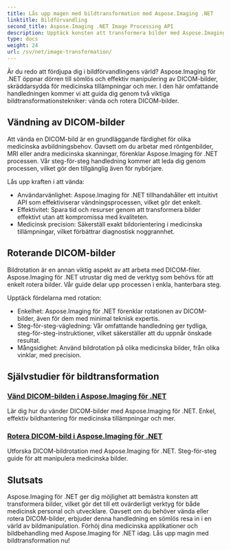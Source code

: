 ```yaml
---
title: Lås upp magen med bildtransformation med Aspose.Imaging .NET
linktitle: Bildförvandling
second_title: Aspose.Imaging .NET Image Processing API
description: Upptäck konsten att transformera bilder med Aspose.Imaging för .NET. Lär dig att vända och rotera DICOM-bilder utan ansträngning för medicinska tillämpningar och mer.
type: docs
weight: 24
url: /sv/net/image-transformation/
---
```


Är du redo att fördjupa dig i bildförvandlingens värld? Aspose.Imaging för .NET öppnar dörren till sömlös och effektiv manipulering av DICOM-bilder, skräddarsydda för medicinska tillämpningar och mer. I den här omfattande handledningen kommer vi att guida dig genom två viktiga bildtransformationstekniker: vända och rotera DICOM-bilder. 

## Vändning av DICOM-bilder

Att vända en DICOM-bild är en grundläggande färdighet för olika medicinska avbildningsbehov. Oavsett om du arbetar med röntgenbilder, MRI eller andra medicinska skanningar, förenklar Aspose.Imaging för .NET processen. Vår steg-för-steg handledning kommer att leda dig genom processen, vilket gör den tillgänglig även för nybörjare.

Lås upp kraften i att vända:
- Användarvänlighet: Aspose.Imaging för .NET tillhandahåller ett intuitivt API som effektiviserar vändningsprocessen, vilket gör det enkelt.
- Effektivitet: Spara tid och resurser genom att transformera bilder effektivt utan att kompromissa med kvaliteten.
- Medicinsk precision: Säkerställ exakt bildorientering i medicinska tillämpningar, vilket förbättrar diagnostisk noggrannhet.

## Roterande DICOM-bilder

Bildrotation är en annan viktig aspekt av att arbeta med DICOM-filer. Aspose.Imaging för .NET utrustar dig med de verktyg som behövs för att enkelt rotera bilder. Vår guide delar upp processen i enkla, hanterbara steg.

Upptäck fördelarna med rotation:
- Enkelhet: Aspose.Imaging för .NET förenklar rotationen av DICOM-bilder, även för dem med minimal teknisk expertis.
- Steg-för-steg-vägledning: Vår omfattande handledning ger tydliga, steg-för-steg-instruktioner, vilket säkerställer att du uppnår önskade resultat.
- Mångsidighet: Använd bildrotation på olika medicinska bilder, från olika vinklar, med precision.

## Självstudier för bildtransformation
### [Vänd DICOM-bilden i Aspose.Imaging för .NET](./flip-dicom-image/)
Lär dig hur du vänder DICOM-bilder med Aspose.Imaging för .NET. Enkel, effektiv bildhantering för medicinska tillämpningar och mer.
### [Rotera DICOM-bild i Aspose.Imaging för .NET](./rotate-dicom-image/)
Utforska DICOM-bildrotation med Aspose.Imaging för .NET. Steg-för-steg guide för att manipulera medicinska bilder.

## Slutsats

Aspose.Imaging för .NET ger dig möjlighet att bemästra konsten att transformera bilder, vilket gör det till ett ovärderligt verktyg för både medicinsk personal och utvecklare. Oavsett om du behöver vända eller rotera DICOM-bilder, erbjuder denna handledning en sömlös resa in i en värld av bildmanipulation. Förhöj dina medicinska applikationer och bildbehandling med Aspose.Imaging för .NET idag. Lås upp magin med bildtransformation nu!